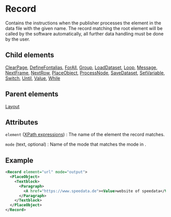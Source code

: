 # Record



Contains the instructions when the publisher processes the element in the data file with the given name. The record matching the root element will be called by the software automatically, all further data handling must be done by the user.



##  Child elements

[ClearPage](../clearpage.md), [DefineFontalias](../definefontalias.md), [ForAll](../forall.md), [Group](../group.md), [LoadDataset](../loaddataset.md), [Loop](../loop.md), [Message](../message.md), [NextFrame](../nextframe.md), [NextRow](../nextrow.md), [PlaceObject](../placeobject.md), [ProcessNode](../processnode.md), [SaveDataset](../savedataset.md), [SetVariable](../setvariable.md), [Switch](../switch.md), [Until](../until.md), [Value](../value.md), [While](../while.md)

##  Parent elements

[Layout](../layout.md)


## Attributes



`element` ([XPath expressions](../../manual/xpath.md))
:   The name of the element the record matches.




`mode` (text, optional)
:   Name of the mode that matches the mode in .




## Example

```xml
<Record element="url" mode="output">
  <PlaceObject>
    <Textblock>
      <Paragraph>
        <A href="https://www.speedata.de"><Value>website of speedata</Value></A>
      </Paragraph>
    </Textblock>
  </PlaceObject>
</Record>

```





